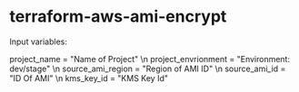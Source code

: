 # terraform-aws-ami-encrypt

Input variables:

project_name = "Name of Project" \n
project_envrionment = "Environment: dev/stage" \n
source_ami_region = "Region of AMI ID" \n
source_ami_id = "ID Of AMI" \n
kms_key_id = "KMS Key Id"

